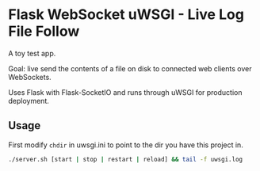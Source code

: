 # Flask WebSocket uWSGI - Live Log File Follow

A toy test app.

Goal: live send the contents of a file on disk to connected web clients over WebSockets.

Uses Flask with Flask-SocketIO and runs through uWSGI for production deployment.

## Usage

First modify `chdir` in uwsgi.ini to point to the dir you have this project in.

```bash
./server.sh [start | stop | restart | reload] && tail -f uwsgi.log
```
